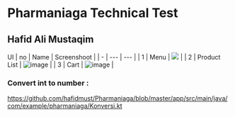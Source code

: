 # Pharmaniaga Technical Test
## Hafid Ali Mustaqim

UI
| no | Name | Screenshoot |
| - | --- | --- |
| 1 | Menu | <img src ="https://user-images.githubusercontent.com/85917329/178890420-c62ed567-9028-4fb6-8191-26ec8f308e93.png"> |
| 2 | Product List | ![image](https://user-images.githubusercontent.com/85917329/178890545-c96742ba-ccb3-47b9-b53c-0fbffa0a161a.png) |
| 3 | Cart | ![image](https://user-images.githubusercontent.com/85917329/178890634-0f07ea02-af17-4254-a136-b1b145f7db34.png) |


### Convert int to number :
https://github.com/hafidmust/Pharmaniaga/blob/master/app/src/main/java/com/example/pharmaniaga/Konversi.kt
